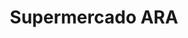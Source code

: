 ---
title: "Supermercado ARA"
url: /ciudad-guayana-puerto-ordaz/supermercado-ara/
shop: Supermarkt
---